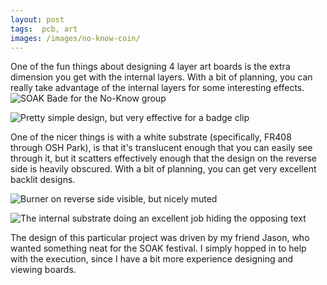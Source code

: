 ```yaml
---
layout: post
tags:  pcb, art
images: /images/no-know-coin/
---
```


One of the fun things about designing 4 layer art boards is the extra dimension you get with the internal layers. With a bit of planning, you can really take advantage of the internal layers for some interesting effects. 
![SOAK Bade for the No-Know group][no-side]

![Pretty simple design, but very effective for a badge clip][know-side]

One of the nicer things is with a white substrate (specifically, FR408 through <span title='my employer, if it matters for full disclosure'>OSH Park</span>), is that it's translucent enough that you can easily see through it, but it scatters effectively enough that the design on the reverse side is heavily obscured. With a bit of planning, you can get very excellent backlit designs. 

![Burner on reverse side visible, but nicely muted][no-side-light]

![The internal substrate doing an excellent job hiding the opposing text][know-side-light]

The design of this particular project was driven by my friend Jason, who wanted something neat for the SOAK festival. I simply hopped in to help with the execution, since I have a bit more experience designing and viewing boards. 

[no-side]: <{{page.images}}/2014-07-01 22.05.31.jpg>
[know-side]: <{{page.images}}/2014-07-01 22.05.44.jpg>
[no-side-light]: <{{page.images}}/2014-07-01 22.08.30.jpg>
[know-side-light]: <{{page.images}}/2014-07-01 22.08.09.jpg>
